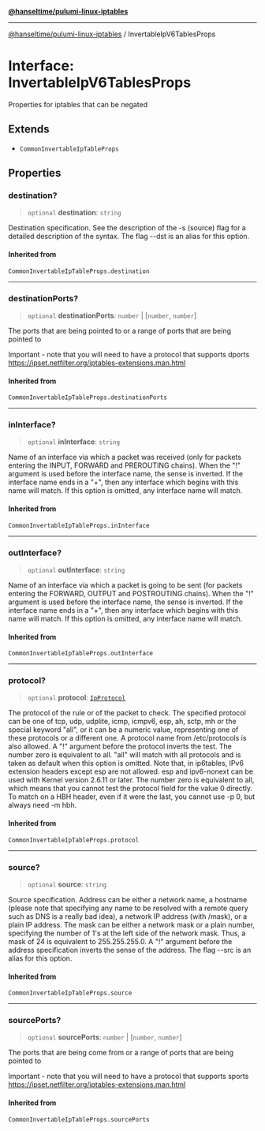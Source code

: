 [**@hanseltime/pulumi-linux-iptables**](../README.md)

***

[@hanseltime/pulumi-linux-iptables](../README.md) / InvertableIpV6TablesProps

# Interface: InvertableIpV6TablesProps

Properties for iptables that can be negated

## Extends

- `CommonInvertableIpTableProps`

## Properties

### destination?

> `optional` **destination**: `string`

Destination specification. See the description of the -s (source) flag for a detailed description of the syntax. The flag --dst is an alias for this option.

#### Inherited from

`CommonInvertableIpTableProps.destination`

***

### destinationPorts?

> `optional` **destinationPorts**: `number` \| \[`number`, `number`\]

The ports that are being pointed to or a range of ports that are being pointed to

Important - note that you will need to have a protocol that supports dports
https://ipset.netfilter.org/iptables-extensions.man.html

#### Inherited from

`CommonInvertableIpTableProps.destinationPorts`

***

### inInterface?

> `optional` **inInterface**: `string`

Name of an interface via which a packet was received (only for packets entering the INPUT, FORWARD and PREROUTING chains). When the "!" argument is used before the interface name, the sense is inverted. If the interface name ends in a "+", then any interface which begins with this name will match. If this option is omitted, any interface name will match.

#### Inherited from

`CommonInvertableIpTableProps.inInterface`

***

### outInterface?

> `optional` **outInterface**: `string`

Name of an interface via which a packet is going to be sent (for packets entering the FORWARD, OUTPUT and POSTROUTING chains). When the "!" argument is used before the interface name, the sense is inverted. If the interface name ends in a "+", then any interface which begins with this name will match. If this option is omitted, any interface name will match.

#### Inherited from

`CommonInvertableIpTableProps.outInterface`

***

### protocol?

> `optional` **protocol**: [`IpProtocol`](../type-aliases/IpProtocol.md)

The protocol of the rule or of the packet to check.  The
specified protocol can be one of tcp, udp, udplite, icmp,
icmpv6, esp, ah, sctp, mh or the special keyword "all", or
it can be a numeric value, representing one of these
protocols or a different one.  A protocol name from
/etc/protocols is also allowed.  A "!" argument before the
protocol inverts the test.  The number zero is equivalent
to all. "all" will match with all protocols and is taken as
default when this option is omitted.  Note that, in
ip6tables, IPv6 extension headers except esp are not
allowed.  esp and ipv6-nonext can be used with Kernel
version 2.6.11 or later.  The number zero is equivalent to
all, which means that you cannot test the protocol field
for the value 0 directly. To match on a HBH header, even if
it were the last, you cannot use -p 0, but always need -m
hbh.

#### Inherited from

`CommonInvertableIpTableProps.protocol`

***

### source?

> `optional` **source**: `string`

Source specification. Address can be either a network name, a hostname (please note that specifying any name to be resolved with a remote query such as DNS is a really bad idea), a network IP address (with /mask), or a plain IP address. The mask can be either a network mask or a plain number, specifying the number of 1's at the left side of the network mask. Thus, a mask of 24 is equivalent to 255.255.255.0. A "!" argument before the address specification inverts the sense of the address. The flag --src is an alias for this option.

#### Inherited from

`CommonInvertableIpTableProps.source`

***

### sourcePorts?

> `optional` **sourcePorts**: `number` \| \[`number`, `number`\]

The ports that are being come from or a range of ports that are being pointed to

Important - note that you will need to have a protocol that supports sports
https://ipset.netfilter.org/iptables-extensions.man.html

#### Inherited from

`CommonInvertableIpTableProps.sourcePorts`

